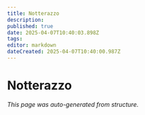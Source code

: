 ```yaml
---
title: Notterazzo
description: 
published: true
date: 2025-04-07T10:40:03.898Z
tags: 
editor: markdown
dateCreated: 2025-04-07T10:40:00.987Z
---
```


# Notterazzo

*This page was auto-generated from structure.*